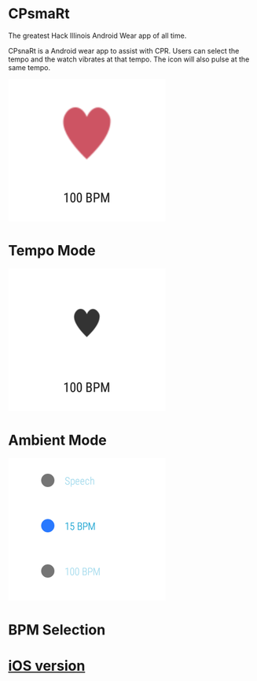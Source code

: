 # CPsmaRt
The greatest Hack Illinois Android Wear app of all time.

CPsnaRt is a Android wear app to assist with CPR. Users can select the tempo and the watch vibrates at that tempo. The icon will also pulse at the same tempo. 

![Tempo Mode](https://github.com/ryanrampage1/CPsmaRt/blob/master/ScreenShots/mainscreen.png)
# Tempo Mode

![Ambient Mode](https://github.com/ryanrampage1/CPsmaRt/blob/master/ScreenShots/ambient.png)
# Ambient Mode

![BPM Selection](https://github.com/ryanrampage1/CPsmaRt/blob/master/ScreenShots/bpm_selection.png)
# BPM Selection

# [iOS version](https://github.com/SchoonSauce/CPsmaRt)
